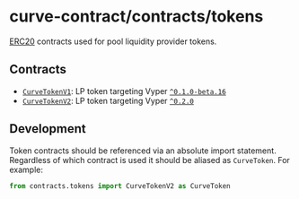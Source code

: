 # curve-contract/contracts/tokens

[ERC20](https://eips.ethereum.org/EIPS/eip-20) contracts used for pool liquidity provider tokens.

## Contracts

* [`CurveTokenV1`](CurveTokenV1.vy): LP token targeting Vyper [`^0.1.0-beta.16`](https://vyper.readthedocs.io/en/stable/release-notes.html#v0-1-0-beta-16)
* [`CurveTokenV2`](CurveTokenV2.vy): LP token targeting Vyper [`^0.2.0`](https://vyper.readthedocs.io/en/stable/release-notes.html#v0-2-1)

## Development

Token contracts should be referenced via an absolute import statement. Regardless of which contract is used it should be aliased as `CurveToken`. For example:

```python
from contracts.tokens import CurveTokenV2 as CurveToken
```
